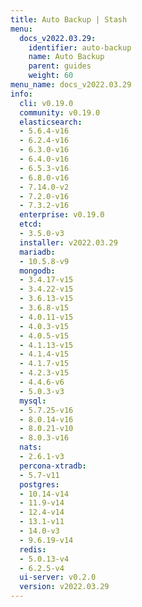 ```yaml
---
title: Auto Backup | Stash
menu:
  docs_v2022.03.29:
    identifier: auto-backup
    name: Auto Backup
    parent: guides
    weight: 60
menu_name: docs_v2022.03.29
info:
  cli: v0.19.0
  community: v0.19.0
  elasticsearch:
  - 5.6.4-v16
  - 6.2.4-v16
  - 6.3.0-v16
  - 6.4.0-v16
  - 6.5.3-v16
  - 6.8.0-v16
  - 7.14.0-v2
  - 7.2.0-v16
  - 7.3.2-v16
  enterprise: v0.19.0
  etcd:
  - 3.5.0-v3
  installer: v2022.03.29
  mariadb:
  - 10.5.8-v9
  mongodb:
  - 3.4.17-v15
  - 3.4.22-v15
  - 3.6.13-v15
  - 3.6.8-v15
  - 4.0.11-v15
  - 4.0.3-v15
  - 4.0.5-v15
  - 4.1.13-v15
  - 4.1.4-v15
  - 4.1.7-v15
  - 4.2.3-v15
  - 4.4.6-v6
  - 5.0.3-v3
  mysql:
  - 5.7.25-v16
  - 8.0.14-v16
  - 8.0.21-v10
  - 8.0.3-v16
  nats:
  - 2.6.1-v3
  percona-xtradb:
  - 5.7-v11
  postgres:
  - 10.14-v14
  - 11.9-v14
  - 12.4-v14
  - 13.1-v11
  - 14.0-v3
  - 9.6.19-v14
  redis:
  - 5.0.13-v4
  - 6.2.5-v4
  ui-server: v0.2.0
  version: v2022.03.29
---
```


